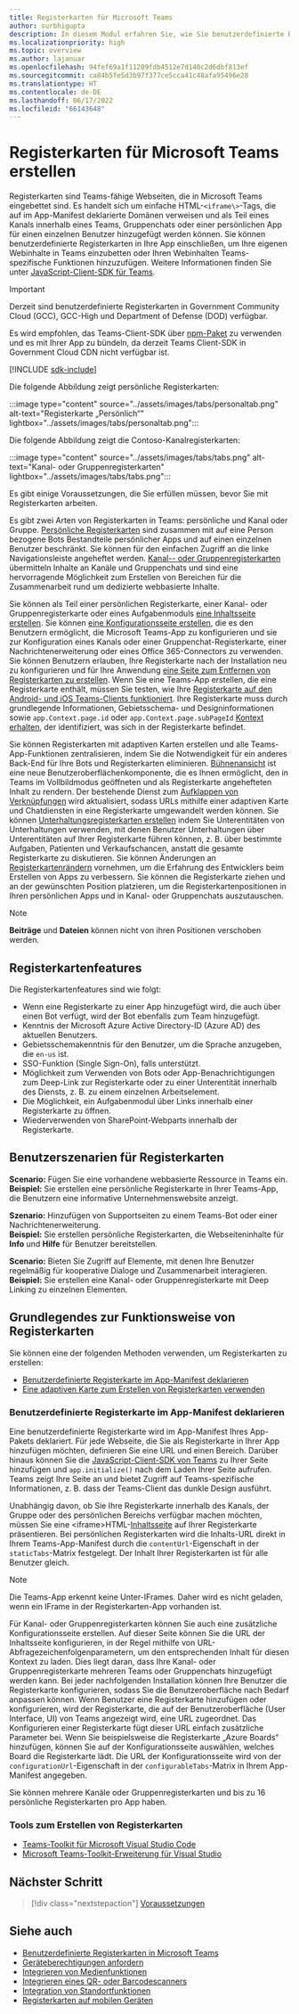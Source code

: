 ```yaml
---
title: Registerkarten für Microsoft Teams
author: surbhigupta
description: In diesem Modul erfahren Sie, wie Sie benutzerdefinierte Registerkarten auf der Teams Plattform, Registerkartenfeatures und Registerkarten-Benutzerszenarien erstellen.
ms.localizationpriority: high
ms.topic: overview
ms.author: lajanuar
ms.openlocfilehash: 94fef69a1f11209fdb4512e7d140c2d6dbf813ef
ms.sourcegitcommit: ca84b5fe5d3b97f377ce5cca41c48afa95496e28
ms.translationtype: HT
ms.contentlocale: de-DE
ms.lasthandoff: 06/17/2022
ms.locfileid: "66143648"
---
```

# <a name="build-tabs-for-microsoft-teams"></a>Registerkarten für Microsoft Teams erstellen

Registerkarten sind Teams-fähige Webseiten, die in Microsoft Teams eingebettet sind. Es handelt sich um einfache HTML-`<iframe\>`-Tags, die auf im App-Manifest deklarierte Domänen verweisen und als Teil eines Kanals innerhalb eines Teams, Gruppenchats oder einer persönlichen App für einen einzelnen Benutzer hinzugefügt werden können. Sie können benutzerdefinierte Registerkarten in Ihre App einschließen, um Ihre eigenen Webinhalte in Teams einzubetten oder Ihren Webinhalten Teams-spezifische Funktionen hinzuzufügen. Weitere Informationen finden Sie unter [JavaScript-Client-SDK für Teams](/javascript/api/overview/msteams-client).

> [!IMPORTANT]
> Derzeit sind benutzerdefinierte Registerkarten in Government Community Cloud (GCC), GCC-High und Department of Defense (DOD) verfügbar.
>
> Es wird empfohlen, das Teams-Client-SDK über [npm-Paket](https://www.npmjs.com/package/@microsoft/teams-js) zu verwenden und es mit Ihrer App zu bündeln, da derzeit Teams Client-SDK in Government Cloud CDN nicht verfügbar ist.

[!INCLUDE [sdk-include](~/includes/sdk-include.md)]

Die folgende Abbildung zeigt persönliche Registerkarten:

:::image type="content" source="../assets/images/tabs/personaltab.png" alt-text="Registerkarte „Persönlich“" lightbox="../assets/images/tabs/personaltab.png":::

Die folgende Abbildung zeigt die Contoso-Kanalregisterkarten:

:::image type="content" source="../assets/images/tabs/tabs.png" alt-text="Kanal- oder Gruppenregisterkarten" lightbox="../assets/images/tabs/tabs.png":::

Es gibt einige Voraussetzungen, die Sie erfüllen müssen, bevor Sie mit Registerkarten arbeiten.

Es gibt zwei Arten von Registerkarten in Teams: persönliche und Kanal oder Gruppe. [Persönliche Registerkarten](~/tabs/how-to/create-personal-tab.md) sind zusammen mit auf eine Person bezogene Bots Bestandteile persönlicher Apps und auf einen einzelnen Benutzer beschränkt. Sie können für den einfachen Zugriff an die linke Navigationsleiste angeheftet werden. [Kanal-- oder Gruppenregisterkarten](~/tabs/how-to/create-channel-group-tab.md) übermitteln Inhalte an Kanäle und Gruppenchats und sind eine hervorragende Möglichkeit zum Erstellen von Bereichen für die Zusammenarbeit rund um dedizierte webbasierte Inhalte.

Sie können als Teil einer persönlichen Registerkarte, einer Kanal- oder Gruppenregisterkarte oder eines Aufgabenmoduls [eine Inhaltsseite erstellen](~/tabs/how-to/create-tab-pages/content-page.md). Sie können [eine Konfigurationsseite erstellen](~/tabs/how-to/create-tab-pages/configuration-page.md), die es den Benutzern ermöglicht, die Microsoft Teams-App zu konfigurieren und sie zur Konfiguration eines Kanals oder einer Gruppenchat-Registerkarte, einer Nachrichtenerweiterung oder eines Office 365-Connectors zu verwenden. Sie können Benutzern erlauben, Ihre Registerkarte nach der Installation neu zu konfigurieren und für Ihre Anwendung [eine Seite zum Entfernen von Registerkarten zu erstellen](~/tabs/how-to/create-tab-pages/removal-page.md). Wenn Sie eine Teams-App erstellen, die eine Registerkarte enthält, müssen Sie testen, wie Ihre [Registerkarte auf den Android- und iOS Teams-Clients funktioniert](~/tabs/design/tabs-mobile.md). Ihre Registerkarte muss durch grundlegende Informationen, Gebietsschema- und Designinformationen sowie `app.Context.page.id` oder `app.Context.page.subPageId` [Kontext erhalten](~/tabs/how-to/access-teams-context.md), der identifiziert, was sich in der Registerkarte befindet.

Sie können Registerkarten mit adaptiven Karten erstellen und alle Teams-App-Funktionen zentralisieren, indem Sie die Notwendigkeit für ein anderes Back-End für Ihre Bots und Registerkarten eliminieren. [Bühnenansicht](~/tabs/tabs-link-unfurling.md) ist eine neue Benutzeroberflächenkomponente, die es Ihnen ermöglicht, den in Teams im Vollbildmodus geöffneten und als Registerkarte angehefteten Inhalt zu rendern. Der bestehende Dienst zum [Aufklappen von Verknüpfungen](~/tabs/tabs-link-unfurling.md) wird aktualisiert, sodass URLs mithilfe einer adaptiven Karte und Chatdiensten in eine Registerkarte umgewandelt werden können. Sie können [Unterhaltungsregisterkarten erstellen](~/tabs/how-to/conversational-tabs.md) indem Sie Unterentitäten von Unterhaltungen verwenden, mit denen Benutzer Unterhaltungen über Unterentitäten auf Ihrer Registerkarte führen können, z. B. über bestimmte Aufgaben, Patienten und Verkaufschancen, anstatt die gesamte Registerkarte zu diskutieren. Sie können Änderungen an [Registerkartenrändern](~/resources/removing-tab-margins.md) vornehmen, um die Erfahrung des Entwicklers beim Erstellen von Apps zu verbessern. Sie können die Registerkarte ziehen und an der gewünschten Position platzieren, um die Registerkartenpositionen in Ihren persönlichen Apps und in Kanal- oder Gruppenchats auszutauschen.

> [!NOTE]
> **Beiträge** und **Dateien** können nicht von ihren Positionen verschoben werden.

## <a name="tab-features"></a>Registerkartenfeatures

Die Registerkartenfeatures sind wie folgt:

* Wenn eine Registerkarte zu einer App hinzugefügt wird, die auch über einen Bot verfügt, wird der Bot ebenfalls zum Team hinzugefügt.
* Kenntnis der Microsoft Azure Active Directory-ID (Azure AD) des aktuellen Benutzers.
* Gebietsschemakenntnis für den Benutzer, um die Sprache anzugeben, die `en-us` ist.
* SSO-Funktion (Single Sign-On), falls unterstützt.
* Möglichkeit zum Verwenden von Bots oder App-Benachrichtigungen zum Deep-Link zur Registerkarte oder zu einer Unterentität innerhalb des Diensts, z. B. zu einem einzelnen Arbeitselement.
* Die Möglichkeit, ein Aufgabenmodul über Links innerhalb einer Registerkarte zu öffnen.
* Wiederverwenden von SharePoint-Webparts innerhalb der Registerkarte.

## <a name="tabs-user-scenarios"></a>Benutzerszenarien für Registerkarten

**Scenario:** Fügen Sie eine vorhandene webbasierte Ressource in Teams ein. \
**Beispiel:** Sie erstellen eine persönliche Registerkarte in Ihrer Teams-App, die Benutzern eine informative Unternehmenswebsite anzeigt.

**Szenario:** Hinzufügen von Supportseiten zu einem Teams-Bot oder einer Nachrichtenerweiterung. \
**Beispiel:** Sie erstellen persönliche Registerkarten, die Webseiteninhalte für **Info** und **Hilfe** für Benutzer bereitstellen.

**Scenario:** Bieten Sie Zugriff auf Elemente, mit denen Ihre Benutzer regelmäßig für kooperative Dialoge und Zusammenarbeit interagieren. \
**Beispiel:** Sie erstellen eine Kanal- oder Gruppenregisterkarte mit Deep Linking zu einzelnen Elementen.

## <a name="understand-how-tabs-work"></a>Grundlegendes zur Funktionsweise von Registerkarten

Sie können eine der folgenden Methoden verwenden, um Registerkarten zu erstellen:

* [Benutzerdefinierte Registerkarte im App-Manifest deklarieren](#declare-custom-tab-in-app-manifest)
* [Eine adaptiven Karte zum Erstellen von Registerkarten verwenden](~/tabs/how-to/build-adaptive-card-tabs.md)

### <a name="declare-custom-tab-in-app-manifest"></a>Benutzerdefinierte Registerkarte im App-Manifest deklarieren

Eine benutzerdefinierte Registerkarte wird im App-Manifest Ihres App-Pakets deklariert. Für jede Webseite, die Sie als Registerkarte in Ihrer App hinzufügen möchten, definieren Sie eine URL und einen Bereich. Darüber hinaus können Sie die [JavaScript-Client-SDK von Teams](/javascript/api/overview/msteams-client) zu Ihrer Seite hinzufügen und `app.initialize()` nach dem Laden Ihrer Seite aufrufen. Teams zeigt Ihre Seite an und bietet Zugriff auf Teams-spezifische Informationen, z. B. dass der Teams-Client das dunkle Design ausführt.

Unabhängig davon, ob Sie Ihre Registerkarte innerhalb des Kanals, der Gruppe oder des persönlichen Bereichs verfügbar machen möchten, müssen Sie eine <iframe\>HTML-[Inhaltsseite](~/tabs/how-to/create-tab-pages/content-page.md) auf Ihrer Registerkarte präsentieren. Bei persönlichen Registerkarten wird die Inhalts-URL direkt in Ihrem Teams-App-Manifest durch die `contentUrl`-Eigenschaft in der `staticTabs`-Matrix festgelegt. Der Inhalt Ihrer Registerkarten ist für alle Benutzer gleich.

> [!Note]
> Die Teams-App erkennt keine Unter-IFrames. Daher wird es nicht geladen, wenn ein IFrame in der Registerkarten-App vorhanden ist.

Für Kanal- oder Gruppenregisterkarten können Sie auch eine zusätzliche Konfigurationsseite erstellen. Auf dieser Seite können Sie die URL der Inhaltsseite konfigurieren, in der Regel mithilfe von URL-Abfragezeichenfolgenparametern, um den entsprechenden Inhalt für diesen Kontext zu laden. Dies liegt daran, dass Ihre Kanal- oder Gruppenregisterkarte mehreren Teams oder Gruppenchats hinzugefügt werden kann. Bei jeder nachfolgenden Installation können Ihre Benutzer die Registerkarte konfigurieren, sodass Sie die Benutzeroberfläche nach Bedarf anpassen können. Wenn Benutzer eine Registerkarte hinzufügen oder konfigurieren, wird der Registerkarte, die auf der Benutzeroberfläche (User Interface, UI) von Teams angezeigt wird, eine URL zugeordnet. Das Konfigurieren einer Registerkarte fügt dieser URL einfach zusätzliche Parameter bei. Wenn Sie beispielsweise die Registerkarte „Azure Boards“ hinzufügen, können Sie auf der Konfigurationsseite auswählen, welches Board die Registerkarte lädt. Die URL der Konfigurationsseite wird von der `configurationUrl`-Eigenschaft in der `configurableTabs`-Matrix in Ihrem App-Manifest angegeben.

Sie können mehrere Kanäle oder Gruppenregisterkarten und bis zu 16 persönliche Registerkarten pro App haben.

### <a name="tools-to-build-tabs"></a>Tools zum Erstellen von Registerkarten

* [Teams-Toolkit für Microsoft Visual Studio Code](../toolkit/visual-studio-code-overview.md)
* [Microsoft Teams-Toolkit-Erweiterung für Visual Studio](../toolkit/visual-studio-overview.md)

## <a name="next-step"></a>Nächster Schritt

> [!div class="nextstepaction"]
> [Voraussetzungen](~/tabs/how-to/tab-requirements.md)

## <a name="see-also"></a>Siehe auch

* [Benutzerdefinierte Registerkarten in Microsoft Teams](/microsoftteams/built-in-custom-tabs#develop-custom-tabs)
* [Geräteberechtigungen anfordern](../concepts/device-capabilities/native-device-permissions.md)
* [Integrieren von Medienfunktionen](../concepts/device-capabilities/media-capabilities.md)
* [Integrieren eines QR- oder Barcodescanners](../concepts/device-capabilities/qr-barcode-scanner-capability.md)
* [Integration von Standortfunktionen](../concepts/device-capabilities/location-capability.md)
* [Registerkarten auf mobilen Geräten](design/tabs-mobile.md#tabs-on-mobile)
